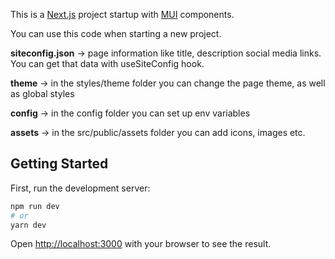 This is a [Next.js](https://nextjs.org/) project startup with [MUI](https://material-ui.com/) components.

You can use this code when starting a new project.

**siteconfig.json** → page information like title, description social media links. You can get that data with useSiteConfig hook.

**theme** → in the styles/theme folder you can change the page theme, as well as global styles

**config** → in the config folder you can set up env variables

**assets** → in the src/public/assets folder you can add icons, images etc.

## Getting Started

First, run the development server:

```bash
npm run dev
# or
yarn dev
```

Open [http://localhost:3000](http://localhost:3000) with your browser to see the result.
